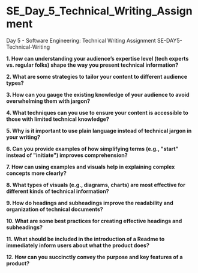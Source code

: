 # SE_Day_5_Technical_Writing_Assignment
Day 5 - Software Engineering: Technical Writing Assignment
SE-DAY5-Technical-Writing

**1. How can understanding your audience’s expertise level (tech experts vs. regular folks) shape the way you present technical information?**

**2. What are some strategies to tailor your content to different audience types?**

**3. How can you gauge the existing knowledge of your audience to avoid overwhelming them with jargon?**

**4. What techniques can you use to ensure your content is accessible to those with limited technical knowledge?**

**5. Why is it important to use plain language instead of technical jargon in your writing?**

**6. Can you provide examples of how simplifying terms (e.g., "start" instead of "initiate") improves comprehension?**

**7. How can using examples and visuals help in explaining complex concepts more clearly?**

**8. What types of visuals (e.g., diagrams, charts) are most effective for different kinds of technical information?**

**9. How do headings and subheadings improve the readability and organization of technical documents?**

**10. What are some best practices for creating effective headings and subheadings?**

**11. What should be included in the introduction of a Readme to immediately inform users about what the product does?**

**12. How can you succinctly convey the purpose and key features of a product?**

